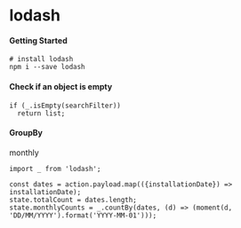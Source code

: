 # lodash

#### Getting Started

```
# install lodash
npm i --save lodash
```

#### Check if an object is empty

```
if (_.isEmpty(searchFilter)) 
  return list;
```

#### GroupBy 

monthly

```
import _ from 'lodash';

const dates = action.payload.map(({installationDate}) => installationDate);
state.totalCount = dates.length;
state.monthlyCounts = _.countBy(dates, (d) => (moment(d, 'DD/MM/YYYY').format('YYYY-MM-01')));
```

